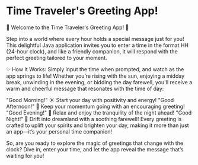 # Time Traveler's Greeting App!

🌟 Welcome to the Time Traveler's Greeting App! 🌟

Step into a world where every hour holds a special message just for you! This delightful Java application invites you to enter a time in the format HH (24-hour clock), and like a friendly companion, it will respond with the perfect greeting tailored to your moment.

✨ How It Works: Simply input the time when prompted, and watch as the app springs to life! Whether you’re rising with the sun, enjoying a midday break, unwinding in the evening, or bidding the day farewell, you'll receive a warm and cheerful message that resonates with the time of day:

"Good Morning!" ☀️ Start your day with positivity and energy!
"Good Afternoon!" 🌼 Keep your momentum going with an encouraging greeting!
"Good Evening!" 🌙 Relax and enjoy the tranquility of the night ahead!
"Good Night!" 🌌 Drift into dreamland with a soothing farewell!
Every greeting is crafted to uplift your spirits and brighten your day, making it more than just an app—it’s your personal time companion!

So, are you ready to explore the magic of greetings that change with the clock? Dive in, enter your time, and let the app reveal the message that’s waiting for you!
